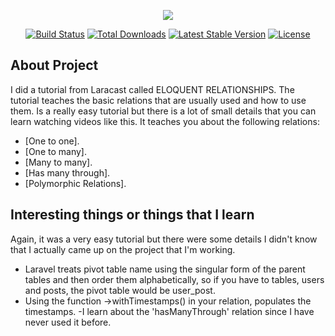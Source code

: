<p align="center"><img src="https://laravel.com/assets/img/components/logo-laravel.svg"></p>

<p align="center">
<a href="https://travis-ci.org/laravel/framework"><img src="https://travis-ci.org/laravel/framework.svg" alt="Build Status"></a>
<a href="https://packagist.org/packages/laravel/framework"><img src="https://poser.pugx.org/laravel/framework/d/total.svg" alt="Total Downloads"></a>
<a href="https://packagist.org/packages/laravel/framework"><img src="https://poser.pugx.org/laravel/framework/v/stable.svg" alt="Latest Stable Version"></a>
<a href="https://packagist.org/packages/laravel/framework"><img src="https://poser.pugx.org/laravel/framework/license.svg" alt="License"></a>
</p>

## About Project

I did a tutorial from Laracast called ELOQUENT RELATIONSHIPS. The tutorial teaches the basic relations that are usually used and how to use them. Is a really easy tutorial but there is a lot of small details that you can learn watching videos like this.
It teaches you about the following relations:

- [One to one].
- [One to many].
- [Many to many].
- [Has many through].
- [Polymorphic Relations].

## Interesting things or things that I learn

Again, it was a very easy tutorial but there were some details I didn't know that I actually came up on the project that I'm working.

- Laravel treats pivot table name using the singular form of the parent tables and then order them alphabetically, so if you have to tables, users and posts, the pivot table would be user_post.
- Using the function ->withTimestamps() in your relation, populates the timestamps.
-I learn about the 'hasManyThrough' relation since I have never used it before.
